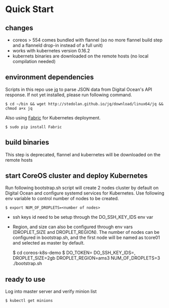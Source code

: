# Quick Start

## changes

- coreos > 554 comes bundled with flannel (so no more flannel build step and a flanneld drop-in instead of a full unit)
- works with kubernetes version 0.16.2
- kubernets binaries are downloaded on the remote hosts (no local compilation needed)

## environment dependencies

Scripts in this repo use [jq](stedolan.github.io/jq/) to parse JSON data from
Digital Ocean's API response. If not yet installed, please run following
command.

    $ cd ~/bin && wget http://stedolan.github.io/jq/download/linux64/jq && chmod a+x jq

Also using [Fabric](http://www.fabfile.org/) for Kubernetes deployment.

    $ sudo pip install Fabric

## build binaries

This step is deprecated, flannel and kubernetes will be downloaded on the remote hosts

## start CoreOS cluster and deploy Kubernetes

Run following bootstrap.sh script will create 2 nodes cluster by default on
Digital Ocean and configure systemd
services for Kubernetes. Use following env variable to control number of nodes
to be created.

    $ export NUM_OF_DROPLETS=<number of nodes>

- ssh keys id need to be setup through the DO_SSH_KEY_IDS env var
- Region, and size can also be configured through env vars (DROPLET_SIZE and DROPLET_REGION).  The number of
nodes can be configured in bootstrap.sh, and the first node will
be named as tcore01 and selected as master by default.

    $ cd coreos-k8s-demo
    $ DO_TOKEN=<your token> DO_SSH_KEY_IDS=<id1>,<id2> DROPLET_SIZE=2gb DROPLET_REGION=ams3 NUM_OF_DROPLETS=3 ./bootstrap.sh

## ready to use

Log into master server and verify minion list

    $ kubectl get minions
